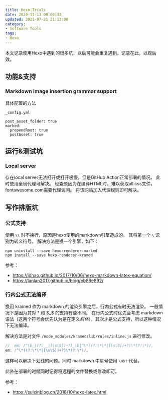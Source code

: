 ```yaml
---
title: Hexo-Trials
date: 2020-11-13 00:00:33
updated: 2021-07-21 21:13:00
category: 
- Software Tools
tags:
- Hexo
---
```


本文记录使用Hexo中遇到的很多坑，以后可能会重复遇到，记录在此，以观后效。

<!-- more -->

## 功能&支持

### Markdown image insertion grammar support

具体配置的方法

```
_config.yml

post_asset_folder: true
marked:
  prependRoot: true
  postAsset: true
```

## 运行&测试坑

### Local server

存在local server无法打开或打开极慢，但是GitHub Action正常部署的情况。
此时使用全局代理可解决。
经查原因为在编译HTML时，难以获取all.css文件，fontawesome.com需要代理访问。
将该网站加入代理规则即可解决。

## 写作排版坑

### 公式支持

使用 `\\` 时不换行，原因是hexo使用的markdown引擎造成的。
其将第一个 `\` 识别为转义符号。
解决方法是换一个引擎，如下：

```
npm uninstall --save hexo-renderer-marked
npm install --save hexo-renderer-kramed
```

参考：
- https://jdhao.github.io/2017/10/06/hexo-markdown-latex-equation/
- https://lanlan2017.github.io/blog/eb86e892/

### 行内公式无法编译

换用 kramed 作为 markdown 的渲染引擎之后，行内公式有时无法渲染。
一般情况下是因为其对 $\ast$ 和 $_$ 的支持有些不同。
在行内公式时优先会考虑 markdown 语法（这两个符号会优先认为是在定义*斜体*），其次才是公式支持，所以这种情况下无法编译。

解决方法是对文件 `/node_modules/kramed/lib/rules/inline.js` 进行修改。
```js
//  em: /^\b_((?:__|[\s\S])+?)_\b|^\*((?:\*\*|[\s\S])+?)\*(?!\*)/,
em: /^\*((?:\*\*|[\s\S])+?)\*(?!\*)/,
```

这样可以解决下划线的问题。同时 markdown 中星号使用 `\ast` 代替。

此外在部署的时候同时记得将远程的文件替换或修改即可。


参考：
- https://suixinblog.cn/2018/10/hexo-latex.html